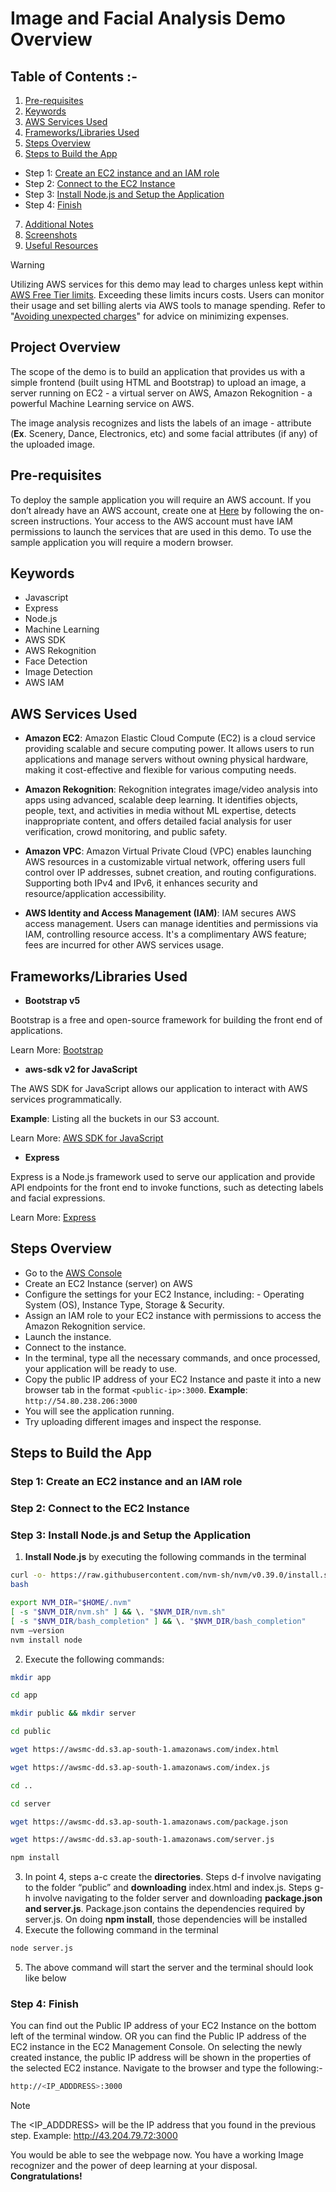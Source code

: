 # Image and Facial Analysis Demo Overview

## Table of Contents :-
1. [Pre-requisites](#)        
2. [Keywords](#)      
3. [AWS Services Used](#)              
4. [Frameworks/Libraries Used](#)  
5. [Steps Overview](#)  
6. [Steps to Build the App](#)          
- Step 1: [Create an EC2 instance and an IAM role](#)         
- Step 2: [Connect to the EC2 Instance](#)         
- Step 3: [Install Node.js and Setup the Application](#)          
- Step 4: [Finish](#)          
7. [Additional Notes](#)          
8. [Screenshots](#)         
9. [Useful Resources](#)          

> [!WARNING]
> Utilizing AWS services for this demo may lead to charges unless kept within [AWS Free Tier limits](https://aws.amazon.com/free/). Exceeding these limits incurs costs. Users can monitor their usage and set billing alerts via AWS tools to manage spending. Refer to "[Avoiding unexpected charges](https://docs.aws.amazon.com/awsaccountbilling/latest/aboutv2/checklistforunwantedcharges.html)" for advice on minimizing expenses.

## Project Overview
The scope of the demo is to build an application that provides us with a simple frontend (built using HTML and Bootstrap) to upload an image, a server running on EC2 - a virtual server on AWS, Amazon Rekognition - a powerful Machine Learning service on AWS.

The image analysis recognizes and lists the labels of an image - attribute (**Ex**. Scenery, Dance, Electronics, etc) and some facial attributes (if any) of the uploaded image.

## Pre-requisites
To deploy the sample application you will require an AWS account. If you don’t already have an AWS account, create one at [Here](https://aws.amazon.com) by following the on-screen instructions. Your access to the AWS account must have IAM permissions to launch the services that are used in this demo. To use the sample application you will require a modern browser.

## Keywords
- Javascript
- Express
- Node.js
- Machine Learning
- AWS SDK
- AWS Rekognition
- Face Detection
- Image Detection
- AWS IAM


## AWS Services Used
- **Amazon EC2**:
Amazon Elastic Cloud Compute (EC2) is a cloud service providing scalable and secure computing power. It allows users to run applications and manage servers without owning physical hardware, making it cost-effective and flexible for various computing needs.

- **Amazon Rekognition**:
Rekognition integrates image/video analysis into apps using advanced, scalable deep learning. It identifies objects, people, text, and activities in media without ML expertise, detects inappropriate content, and offers detailed facial analysis for user verification, crowd monitoring, and public safety.

- **Amazon VPC**:
Amazon Virtual Private Cloud (VPC) enables launching AWS resources in a customizable virtual network, offering users full control over IP addresses, subnet creation, and routing configurations. Supporting both IPv4 and IPv6, it enhances security and resource/application accessibility.

- **AWS Identity and Access Management (IAM)**:
IAM secures AWS access management. Users can manage identities and permissions via IAM, controlling resource access. It's a complimentary AWS feature; fees are incurred for other AWS services usage.


## Frameworks/Libraries Used
- **Bootstrap v5**

Bootstrap is a free and open-source framework for building the front end of applications.

Learn More: [Bootstrap](https://getbootstrap.com/)

- **aws-sdk v2 for JavaScript**

The AWS SDK for JavaScript allows our application to interact with AWS services programmatically.

**Example**: Listing all the buckets in our S3 account.

Learn More: [AWS SDK for JavaScript](https://docs.aws.amazon.com/sdk-for-javascript)

- **Express**

Express is a Node.js framework used to serve our application and provide API endpoints for the front end to invoke functions, such as detecting labels and facial expressions.

Learn More: [Express](https://expressjs.com/)

## Steps Overview
- Go to the [AWS Console](https://aws.amazon.com/console/)
- Create an EC2 Instance (server) on AWS
- Configure the settings for your EC2 Instance, including: - Operating System (OS), Instance Type, Storage & Security.
- Assign an IAM role to your EC2 instance with permissions to access the Amazon Rekognition service.
- Launch the instance.
- Connect to the instance.
- In the terminal, type all the necessary commands, and once processed, your application will be ready to use.
- Copy the public IP address of your EC2 Instance and paste it into a new browser tab in the format `<public-ip>:3000`. **Example**: `http://54.80.238.206:3000`
- You will see the application running.
- Try uploading different images and inspect the response.

## Steps to Build the App
### Step 1: Create an EC2 instance and an IAM role

### Step 2: Connect to the EC2 Instance

### Step 3: Install Node.js and Setup the Application
1. **Install Node.js** by executing the following commands in the terminal
```bash
curl -o- https://raw.githubusercontent.com/nvm-sh/nvm/v0.39.0/install.sh |
bash

export NVM_DIR="$HOME/.nvm"
[ -s "$NVM_DIR/nvm.sh" ] && \. "$NVM_DIR/nvm.sh"
[ -s "$NVM_DIR/bash_completion" ] && \. "$NVM_DIR/bash_completion"
nvm –version
nvm install node
```
2. Execute the following commands:
```bash 
mkdir app

cd app

mkdir public && mkdir server

cd public

wget https://awsmc-dd.s3.ap-south-1.amazonaws.com/index.html

wget https://awsmc-dd.s3.ap-south-1.amazonaws.com/index.js

cd ..

cd server

wget https://awsmc-dd.s3.ap-south-1.amazonaws.com/package.json

wget https://awsmc-dd.s3.ap-south-1.amazonaws.com/server.js

npm install
```
3. In point 4, steps a-c create the **directories**. Steps d-f involve navigating to the folder “public” and **downloading** index.html and index.js. Steps g-h involve navigating to the folder server and downloading **package.json and server.js**. Package.json contains the dependencies required by server.js. On doing **npm install**, those dependencies will be installed
4. Execute the following command in the terminal
```bash
node server.js
```
5. The above command will start the server and the terminal should look like below

### Step 4: Finish
You can find out the Public IP address of your EC2 Instance on the bottom left of the terminal window. OR you can find the Public IP address of the EC2 instance in the EC2 Management Console. On selecting the newly created instance, the public IP address will be shown in the properties of the selected EC2 instance.
Navigate to the browser and type the following:-
```bash
http://<IP_ADDDRESS>:3000
```
> [!NOTE]
> The <IP_ADDDRESS> will be the IP address that you found in the previous step. Example: http://43.204.79.72:3000

You would be able to see the webpage now. You have a working Image recognizer and the power of deep learning at your disposal. **Congratulations!**
